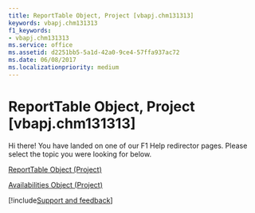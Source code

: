 ```yaml
---
title: ReportTable Object, Project [vbapj.chm131313]
keywords: vbapj.chm131313
f1_keywords:
- vbapj.chm131313
ms.service: office
ms.assetid: d2251bb5-5a1d-42a0-9ce4-57ffa937ac72
ms.date: 06/08/2017
ms.localizationpriority: medium
---
```



# ReportTable Object, Project [vbapj.chm131313]

Hi there! You have landed on one of our F1 Help redirector pages. Please select the topic you were looking for below.

[ReportTable Object (Project)](https://msdn.microsoft.com/library/db9846c7-fd53-ae5a-7a43-35dfc60f4fe4%28Office.15%29.aspx)

[Availabilities Object (Project)](https://msdn.microsoft.com/library/51224d62-777b-1ae3-a646-ca977464d37d%28Office.15%29.aspx)

[!include[Support and feedback](~/includes/feedback-boilerplate.md)]